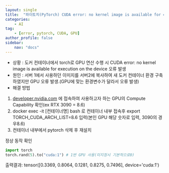 ```yaml
---
layout: single
title:  "파이토치(PyTorch) CUDA error: no kernel image is available for execution on the device"
categories: 
    - AI
tag:
    - [error, pytorch, CUDA, GPU]    
author_profile: false
sidebar:
    nav: "docs"
---
```


* 상황 : 도커 컨테이너에서 torch로 GPU 연산 수행 시 CUDA error: no kernel image is available for execution on the device 오류 발생  
* 원인 : 서버 1에서 사용하던 이미지를 서버2에 복사하여 새 도커 컨테이너 환경 구축하였지만 GPU 오류 발생.(GPU에 맞는 환경변수가 달라서 오류 발생)  
* 해결 방법  
1. [developer.nvidia.com](https://developer.nvidia.com/cuda-gpus) 에 접속하여 사용하고자 하는 GPU의 Compute Capability 확인(ex RTX 3090 = 8.6)  
2. docker exec -it [컨테이너명] bash 로 컨테이너 내부 접속후 export TORCH_CUDA_ARCH_LIST=8.6 입력(본인 GPU 해당 숫자로 입력, 3090의 경우8.6)  
3. 컨테이너 내부에서 pytorch 삭제 후 재설치

정상 동작 확인  
```python
import torch
torch.rand(5).to("cuda:1") # 1번 GPU 사용(미지정시 기본적으로0)
```

출력결과: tensor([0.3369, 0.8064, 0.1281, 0.8275, 0.7496], device='cuda:1')